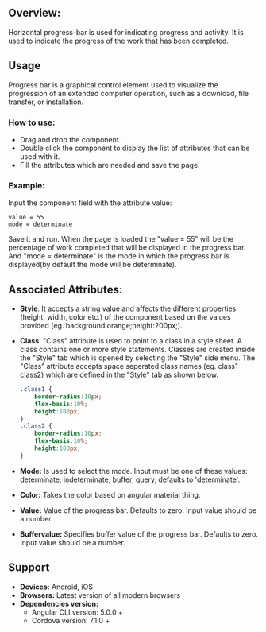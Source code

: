 ## Overview: 
Horizontal progress-bar is used for indicating progress and activity. It is used to indicate the progress of the work that has been completed. 

## Usage
Progress bar is a graphical control element used to visualize the progression of an extended computer operation, such as a download, file transfer, or installation.

### How to use:   
- Drag and drop the component. 
- Double click the component to display the list of attributes that can be used with it.
- Fill the attributes which are needed and save the page.

### Example: 
Input the component field with the attribute value:
``` 
value = 55
mode = determinate
```
Save it and run.
When the page is loaded the "value = 55" will be the percentage of work completed that will be displayed in the progress bar. And "mode = determinate" is the mode in which the progress bar is displayed(by default the mode will be determinate).

## Associated Attributes:
- **Style**: It accepts a string value and affects the different properties (height, width, color etc.) of the component based on the values provided (eg. background:orange;height:200px;).

- **Class**: "Class" attribute is used to point to a class in a style sheet. A class contains one or more style statements. Classes are created inside the "Style" tab which is opened by selecting the "Style" side menu. The "Class" attribute accepts space seperated class names (eg. class1 class2) which are defined in the "Style" tab as shown below.
    ```css
    .class1 {
        border-radius:10px;
        flex-basis:10%;
        height:100px;
    }
    .class2 {
        border-radius:10px;
        flex-basis:10%;
        height:100px;
    }
    
- **Mode:** Is used to select the mode. Input must be one of these values: determinate, indeterminate, buffer, query, defaults to 'determinate'. 
- **Color:** Takes the color based on angular material thing.
- **Value:** Value of the progress bar. Defaults to zero. Input value should be a number.
- **Buffervalue:** Specifies buffer value of the progress bar. Defaults to zero. Input value should be a number.

## Support
- **Devices:** Android, iOS
- **Browsers:**  Latest version of all modern browsers
- **Dependencies version:** 
    - Angular CLI version: 5.0.0 + 
    - Cordova version: 7.1.0 +

